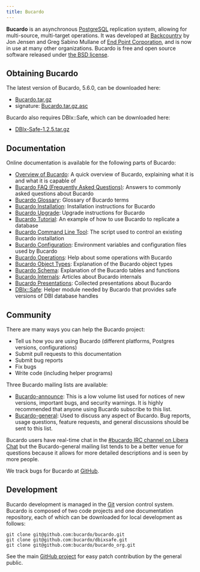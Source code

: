 ```yaml
---
title: Bucardo
---
```


**Bucardo** is an asynchronous [PostgreSQL](https://www.postgresql.org/) replication system, allowing for multi-source, multi-target operations. It was developed at [Backcountry](https://www.backcountry.com/) by Jon Jensen and Greg Sabino Mullane of [End Point Corporation](https://www.endpoint.com/), and is now in use at many other organizations. Bucardo is free and open source software released under [the BSD license](/Bucardo/LICENSE).

Obtaining Bucardo
-----------------

The latest version of Bucardo, 5.6.0, can be downloaded here:

-   [Bucardo.tar.gz](https://bucardo.org/downloads/Bucardo-5.6.0.tar.gz)
- signature: [Bucardo.tar.gz.asc](https://bucardo.org/downloads/Bucardo-5.6.0.tar.gz.asc)

Bucardo also requires DBIx::Safe, which can be downloaded here:

-   [DBIx-Safe-1.2.5.tar.gz](https://bucardo.org/downloads/DBIx-Safe-1.2.5.tar.gz)

Documentation
-------------

Online documentation is available for the following parts of Bucardo:

-   [Overview of Bucardo](/Bucardo/Overview): A quick overview of Bucardo, explaining what it is and what it is capable of
-   [Bucardo FAQ (Frequently Asked Questions)](/Bucardo/FAQ): Answers to commonly asked questions about Bucardo
-   [Bucardo Glossary](/Bucardo/glossary): Glossary of Bucardo terms
-   [Bucardo Installation](/Bucardo/installation/): Installation instructions for Bucardo
-   [Bucardo Upgrade](/Bucardo/installation/upgrade): Upgrade instructions for Bucardo
-   [Bucardo Tutorial](/Bucardo/pgbench_example): An example of how to use Bucardo to replicate a database
-   [Bucardo Command Line Tool](/Bucardo/cli/): The script used to control an existing Bucardo installation
-   [Bucardo Configuration](/Bucardo/configuration/): Environment variables and configuration files used by Bucardo
-   [Bucardo Operations](/Bucardo/operations/): Help about some operations with Bucardo
-   [Bucardo Object Types](/Bucardo/object_types/): Explanation of the Bucardo object types
-   [Bucardo Schema](/Bucardo/schema/): Explanation of the Bucardo tables and functions
-   [Bucardo Internals](/Bucardo/internals/): Articles about Bucardo internals
-   [Bucardo Presentations](/Bucardo/presentations/): Collected presentations about Bucardo
-   [DBIx::Safe](/DBIx-Safe/): Helper module needed by Bucardo that provides safe versions of DBI database handles

Community
---------

There are many ways you can help the Bucardo project:

-   Tell us how you are using Bucardo (different platforms, Postgres versions, configurations)
-   Submit pull requests to this documentation
-   Submit bug reports
-   Fix bugs
-   Write code (including helper programs)

Three Bucardo mailing lists are available:

-   [Bucardo-announce](https://bucardo.org/mailman/listinfo/bucardo-announce): This is a low volume list used for notices of new versions, important bugs, and security warnings. It is highly recommended that anyone using Bucardo subscribe to this list.
-   [Bucardo-general](https://bucardo.org/mailman/listinfo/bucardo-general): Used to discuss any aspect of Bucardo. Bug reports, usage questions, feature requests, and general discussions should be sent to this list.

Bucardo users have real-time chat in the [\#bucardo IRC channel on Libera Chat](https://libera.chat/) but the Bucardo-general mailing list tends to be a better venue for questions because it allows for more detailed descriptions and is seen by more people.

We track bugs for Bucardo at [GitHub](https://github.com/bucardo/bucardo/issues/).

Development
-----------

Bucardo development is managed in the [Git](https://git-scm.com/) version control system. Bucardo is composed of two code projects and one documentation repository, each of which can be downloaded for local development as follows:

    git clone git@github.com:bucardo/bucardo.git
    git clone git@github.com:bucardo/dbixsafe.git
    git clone git@github.com:bucardo/bucardo_org.git

See the main [GitHub project](https://github.com/bucardo) for easy patch contribution by the general public.
